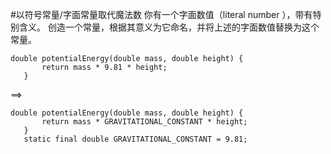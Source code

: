 #以符号常量/字面常量取代魔法数
你有一个字面数值（literal number ），带有特别含义。
创造一个常量，根据其意义为它命名，并将上述的字面数值替换为这个常量。
```$xslt
double potentialEnergy(double mass, double height) {
       return mass * 9.81 * height;
   }
```
==>
```$xslt
double potentialEnergy(double mass, double height) {
       return mass * GRAVITATIONAL_CONSTANT * height;
   }
   static final double GRAVITATIONAL_CONSTANT = 9.81;
```